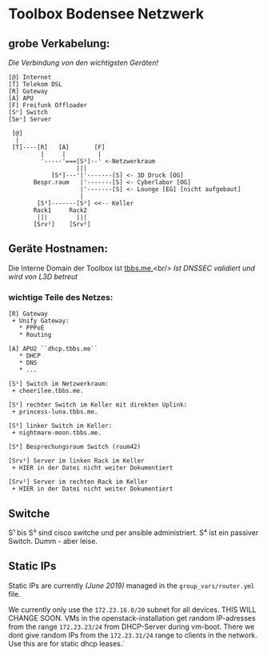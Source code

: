  Toolbox Bodensee Netzwerk
=========================

## grobe Verkabelung:

*Die Verbindung von den wichtigsten Geräten!*

```
[@] Internet
[T] Telekom DSL
[R] Gateway
[A] APU
[F] Freifunk Offloader
[Sⁿ] Switch
[Seⁿ] Server

 [@]
  |
 [T]----[R]   [A]       [F]
         |     |         |
         '-----'===[S¹]--' <-Netzwerkraum
                   |||
            [S⁴]---'|'-------[S] <- 3D Druck [OG]      
       Bespr.raum   |'-------[S] <- Cyberlabor [OG]
                    |'-------[S] <- Lounge [EG] [nicht aufgebaut]
                    |
        [S³]-------[S²] <<-- Keller
       Rack1     Rack2
        |||        |||
       [Srv¹]    [Srv²]
 ```

## Geräte Hostnamen:

Die Interne Domain der Toolbox ist [tbbs.me.](https://tbbs.me.)<br/>
*Ist DNSSEC validiert und wird von L3D betreut*

### wichtige Teile des Netzes:

```
[R] Gateway
 + Unify Gateway:
   * PPPoE 
   * Routing
   
[A] APU2 ``dhcp.tbbs.me``
   * DHCP
   * DNS
   * ... 

[S¹] Switch im Netzwerkraum:
 + cheerilee.tbbs.me.

[S²] rechter Switch im Keller mit direkten Uplink:
 + princess-luna.tbbs.me.

[S³] linker Switch im Keller:
 + nightmare-moon.tbbs.me.

[S⁴] Besprechungsraum Switch (ruum42)

[Srv¹] Server im linken Rack im Keller
 + HIER in der Datei nicht weiter Dokumentiert

[Srv²] Server im rechten Rack im Keller
 + HIER in der Datei nicht weiter Dokumentiert
```


 Switche
----
S¹ bis S³ sind cisco switche und per ansible administriert. S⁴ ist ein passiver Switch. Dumm - aber leise.

 Static IPs
--------------
Static IPs are currently *(June 2019)* managed in the ``group_vars/router.yml`` file.

We currently only use the ``172.23.16.0/20`` subnet for all devices. THIS WILL CHANGE SOON.
VMs in the openstack-installation get random IP-adresses from the range ``172.23.23/24`` from DHCP-Server during vm-boot.
There we dont give random IPs from the ``172.23.31/24`` range to clients in the network. Use this are for static dhcp leases.`
